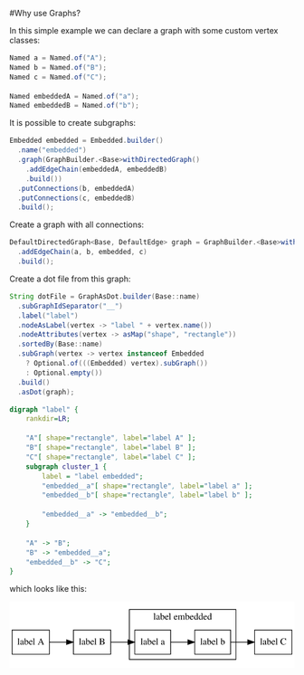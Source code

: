 #Why use Graphs?

In this simple example we can declare a graph with some custom vertex classes:

```java
Named a = Named.of("A");
Named b = Named.of("B");
Named c = Named.of("C");

Named embeddedA = Named.of("a");
Named embeddedB = Named.of("b");
```

It is possible to create subgraphs:

```java
Embedded embedded = Embedded.builder()
  .name("embedded")
  .graph(GraphBuilder.<Base>withDirectedGraph()
    .addEdgeChain(embeddedA, embeddedB)
    .build())
  .putConnections(b, embeddedA)
  .putConnections(c, embeddedB)
  .build();
```

Create a graph with all connections:

```java
DefaultDirectedGraph<Base, DefaultEdge> graph = GraphBuilder.<Base>withDirectedGraph()
  .addEdgeChain(a, b, embedded, c)
  .build();
```

Create a dot file from this graph:

```java
String dotFile = GraphAsDot.builder(Base::name)
  .subGraphIdSeparator("__")
  .label("label")
  .nodeAsLabel(vertex -> "label " + vertex.name())
  .nodeAttributes(vertex -> asMap("shape", "rectangle"))
  .sortedBy(Base::name)
  .subGraph(vertex -> vertex instanceof Embedded
    ? Optional.of(((Embedded) vertex).subGraph())
    : Optional.empty())
  .build()
  .asDot(graph);
```

```dot
digraph "label" {
	rankdir=LR;

	"A"[ shape="rectangle", label="label A" ];
	"B"[ shape="rectangle", label="label B" ];
	"C"[ shape="rectangle", label="label C" ];
	subgraph cluster_1 {
		label = "label embedded";
		"embedded__a"[ shape="rectangle", label="label a" ];
		"embedded__b"[ shape="rectangle", label="label b" ];

		"embedded__a" -> "embedded__b";
	}

	"A" -> "B";
	"B" -> "embedded__a";
	"embedded__b" -> "C";
}

```

which looks like this:

![Example-Dot](WhyUseGraphs.svg)